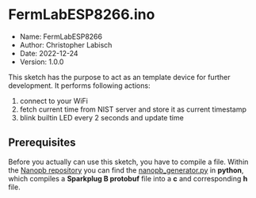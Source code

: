 # FermLabESP8266.ino
 - Name:    FermLabESP8266
 - Author:  Christopher Labisch
 - Date:    2022-12-24
 - Version: 1.0.0

This sketch has the purpose to act as an template device for further development. It performs following actions:
 1. connect to your WiFi
 2. fetch current time from NIST server and store it as current timestamp
 3. blink builtin LED every 2 seconds and update time

## Prerequisites
Before you actually can use this sketch, you have to compile a file. Within the [Nanopb repository](https://github.com/nanopb/nanopb) you can find the [nanopb_generator.py](https://github.com/nanopb/nanopb/blob/d7b99225ecf8a830712787ae5141242e4e465dd0/generator/nanopb_generator.py) in **python**, which compiles a **Sparkplug B protobuf** file into a **c** and corresponding **h** file.